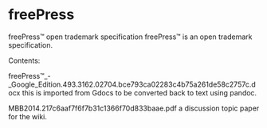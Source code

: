 # freePress
freePress™ open trademark specification 
freePress™ is an open trademark specification.

Contents:

freePress™_-_Google_Edition.493.3162.02704.bce793ca02283c4b75a261de58c2757c.docx this is imported from Gdocs to be converted back to text using pandoc.


MBB2014.217c6aaf7f6f7b31c1366f70d833baae.pdf a discussion topic paper for the wiki. 
